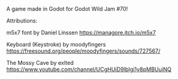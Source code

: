 A game made in Godot for Godot Wild Jam #70!

Attributions:

m5x7 font by Daniel Linssen
https://managore.itch.io/m5x7

Keyboard (Keystroke) by moodyfingers
https://freesound.org/people/moodyfingers/sounds/727567/

The Mossy Cave by exlted
https://www.youtube.com/channel/UCgHUiD9lbIgi1y8pMBUuiNQ